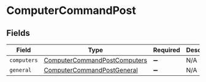 # ComputerCommandPost


## Fields

| Field                                                                               | Type                                                                                | Required                                                                            | Description                                                                         |
| ----------------------------------------------------------------------------------- | ----------------------------------------------------------------------------------- | ----------------------------------------------------------------------------------- | ----------------------------------------------------------------------------------- |
| `computers`                                                                         | [ComputerCommandPostComputers](../../models/shared/computercommandpostcomputers.md) | :heavy_minus_sign:                                                                  | N/A                                                                                 |
| `general`                                                                           | [ComputerCommandPostGeneral](../../models/shared/computercommandpostgeneral.md)     | :heavy_minus_sign:                                                                  | N/A                                                                                 |